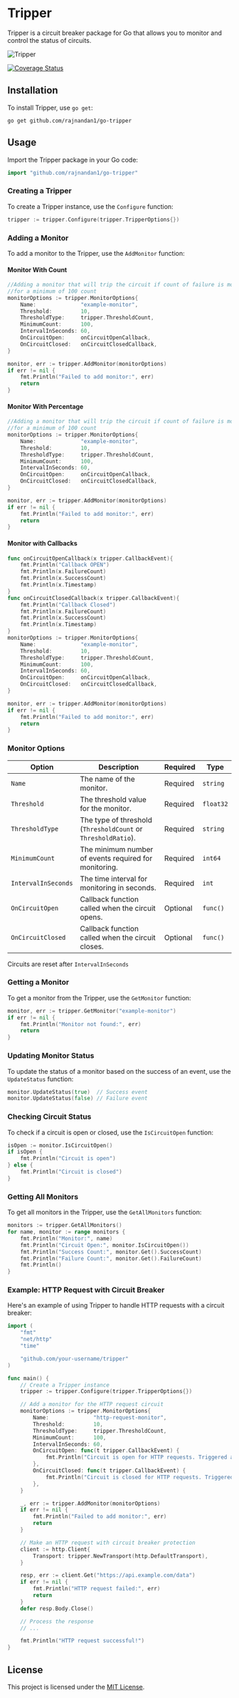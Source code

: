  
# Tripper

Tripper is a circuit breaker package for Go that allows you to monitor and control the status of circuits.

![Tripper](https://github.com/rajnandan1/go-tripper/assets/16224367/ba0b329c-6aa7-4d5f-aa35-4f7d28e9e3bf)

[![Coverage Status](https://coveralls.io/repos/github/rajnandan1/go-tripper/badge.svg?branch=main)](https://coveralls.io/github/rajnandan1/go-tripper?branch=main)

## Installation

To install Tripper, use `go get`:

```shell
go get github.com/rajnandan1/go-tripper
```

## Usage

Import the Tripper package in your Go code:

```go
import "github.com/rajnandan1/go-tripper"
```

### Creating a Tripper

To create a Tripper instance, use the `Configure` function:

```go
tripper := tripper.Configure(tripper.TripperOptions{})
```

### Adding a Monitor

To add a monitor to the Tripper, use the `AddMonitor` function:
#### Monitor With Count
```go
//Adding a monitor that will trip the circuit if count of failure is more than 10 in 1 minute
//for a minimum of 100 count
monitorOptions := tripper.MonitorOptions{
    Name:              "example-monitor",
    Threshold:         10,
    ThresholdType:     tripper.ThresholdCount,
    MinimumCount:      100,
    IntervalInSeconds: 60,
    OnCircuitOpen:     onCircuitOpenCallback,
    OnCircuitClosed:   onCircuitClosedCallback,
}

monitor, err := tripper.AddMonitor(monitorOptions)
if err != nil {
    fmt.Println("Failed to add monitor:", err)
    return
}
```

#### Monitor With Percentage
```go
//Adding a monitor that will trip the circuit if count of failure is more than 10% in 1 minute
//for a minimum of 100 count
monitorOptions := tripper.MonitorOptions{
    Name:              "example-monitor",
    Threshold:         10,
    ThresholdType:     tripper.ThresholdCount,
    MinimumCount:      100,
    IntervalInSeconds: 60,
    OnCircuitOpen:     onCircuitOpenCallback,
    OnCircuitClosed:   onCircuitClosedCallback,
}

monitor, err := tripper.AddMonitor(monitorOptions)
if err != nil {
    fmt.Println("Failed to add monitor:", err)
    return
}
```
#### Monitor with Callbacks
```go
func onCircuitOpenCallback(x tripper.CallbackEvent){
    fmt.Println("Callback OPEN")
	fmt.Println(x.FailureCount)
	fmt.Println(x.SuccessCount)
	fmt.Println(x.Timestamp)
}
func onCircuitClosedCallback(x tripper.CallbackEvent){
    fmt.Println("Callback Closed")
	fmt.Println(x.FailureCount)
	fmt.Println(x.SuccessCount)
	fmt.Println(x.Timestamp)
}
monitorOptions := tripper.MonitorOptions{
    Name:              "example-monitor",
    Threshold:         10,
    ThresholdType:     tripper.ThresholdCount,
    MinimumCount:      100,
    IntervalInSeconds: 60,
    OnCircuitOpen:     onCircuitOpenCallback,
    OnCircuitClosed:   onCircuitClosedCallback,
}

monitor, err := tripper.AddMonitor(monitorOptions)
if err != nil {
    fmt.Println("Failed to add monitor:", err)
    return
}
```
### Monitor Options

| Option              | Description                                                  | Required | Type       |
|---------------------|--------------------------------------------------------------|----------|------------|
| `Name`              | The name of the monitor.                                     | Required | `string`   |
| `Threshold`         | The threshold value for the monitor.                          | Required | `float32` |
| `ThresholdType`     | The type of threshold (`ThresholdCount` or `ThresholdRatio`). | Required | `string`  |
| `MinimumCount`      | The minimum number of events required for monitoring.         | Required | `int64`   |
| `IntervalInSeconds` | The time interval for monitoring in seconds.                  | Required | `int`     |
| `OnCircuitOpen`     | Callback function called when the circuit opens.              | Optional | `func()`  |
| `OnCircuitClosed`   | Callback function called when the circuit closes.             | Optional | `func()`  |

Circuits are reset after `IntervalInSeconds`

### Getting a Monitor

To get a monitor from the Tripper, use the `GetMonitor` function:

```go
monitor, err := tripper.GetMonitor("example-monitor")
if err != nil {
    fmt.Println("Monitor not found:", err)
    return
}
```

### Updating Monitor Status

To update the status of a monitor based on the success of an event, use the `UpdateStatus` function:

```go
monitor.UpdateStatus(true)  // Success event
monitor.UpdateStatus(false) // Failure event
```

### Checking Circuit Status

To check if a circuit is open or closed, use the `IsCircuitOpen` function:

```go
isOpen := monitor.IsCircuitOpen()
if isOpen {
    fmt.Println("Circuit is open")
} else {
    fmt.Println("Circuit is closed")
}
```

### Getting All Monitors

To get all monitors in the Tripper, use the `GetAllMonitors` function:

```go
monitors := tripper.GetAllMonitors()
for name, monitor := range monitors {
    fmt.Println("Monitor:", name)
    fmt.Println("Circuit Open:", monitor.IsCircuitOpen())
    fmt.Println("Success Count:", monitor.Get().SuccessCount)
    fmt.Println("Failure Count:", monitor.Get().FailureCount)
    fmt.Println()
}
```

### Example: HTTP Request with Circuit Breaker

Here's an example of using Tripper to handle HTTP requests with a circuit breaker:

```go
import (
    "fmt"
    "net/http"
    "time"

    "github.com/your-username/tripper"
)

func main() {
    // Create a Tripper instance
    tripper := tripper.Configure(tripper.TripperOptions{})

    // Add a monitor for the HTTP request circuit
    monitorOptions := tripper.MonitorOptions{
        Name:              "http-request-monitor",
        Threshold:         10,
        ThresholdType:     tripper.ThresholdCount,
        MinimumCount:      100,
        IntervalInSeconds: 60,
        OnCircuitOpen: func(t tripper.CallbackEvent) {
            fmt.Println("Circuit is open for HTTP requests. Triggered at:", time.Unix(t.Timestamp, 0))
        },
        OnCircuitClosed: func(t tripper.CallbackEvent) {
            fmt.Println("Circuit is closed for HTTP requests. Triggered at:", time.Unix(t.Timestamp, 0))
        },
    }

    _, err := tripper.AddMonitor(monitorOptions)
    if err != nil {
        fmt.Println("Failed to add monitor:", err)
        return
    }

    // Make an HTTP request with circuit breaker protection
    client := http.Client{
        Transport: tripper.NewTransport(http.DefaultTransport),
    }

    resp, err := client.Get("https://api.example.com/data")
    if err != nil {
        fmt.Println("HTTP request failed:", err)
        return
    }
    defer resp.Body.Close()

    // Process the response
    // ...

    fmt.Println("HTTP request successful!")
}
```

## License

This project is licensed under the [MIT License](LICENSE).
 